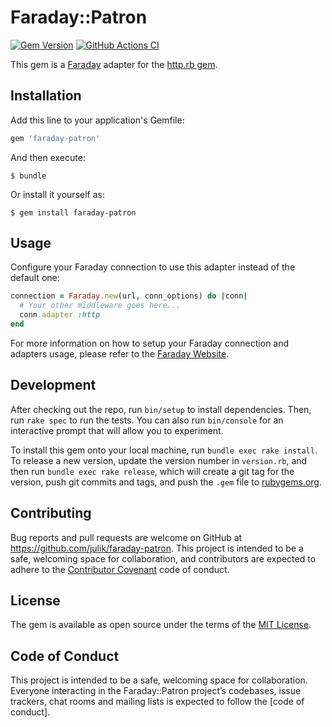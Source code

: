# Faraday::Patron

[![Gem Version](https://badge.fury.io/rb/faraday-http.svg)](https://rubygems.org/gems/faraday-http)
[![GitHub Actions CI](https://github.com/julik/faraday-patron/workflows/CI/badge.svg)](https://github.com/julik/faraday-patron/actions?query=workflow%3ACI)

This gem is a [Faraday][faraday] adapter for the [http.rb gem][http-gem].

## Installation

Add this line to your application's Gemfile:

```ruby
gem 'faraday-patron'
```

And then execute:

    $ bundle

Or install it yourself as:

    $ gem install faraday-patron

## Usage

Configure your Faraday connection to use this adapter instead of the default one:

```ruby
connection = Faraday.new(url, conn_options) do |conn|
  # Your other middleware goes here...
  conn.adapter :http
end
```

For more information on how to setup your Faraday connection and adapters usage,
please refer to the [Faraday Website][faraday-website].

## Development

After checking out the repo, run `bin/setup` to install dependencies.
Then, run `rake spec` to run the tests. You can also run `bin/console`
for an interactive prompt that will allow you to experiment.

To install this gem onto your local machine, run `bundle exec rake install`.
To release a new version, update the version number in `version.rb`,
and then run `bundle exec rake release`, which will create a git tag for the version,
push git commits and tags, and push the `.gem` file to [rubygems.org].

## Contributing

Bug reports and pull requests are welcome on GitHub at https://github.com/julik/faraday-patron.
This project is intended to be a safe, welcoming space for collaboration,
and contributors are expected to adhere to the [Contributor Covenant][covenant] code of conduct.

## License

The gem is available as open source under the terms of the [MIT License][mit-license].

## Code of Conduct

This project is intended to be a safe, welcoming space for collaboration.
Everyone interacting in the Faraday::Patron project’s codebases, issue trackers,
chat rooms and mailing lists is expected to follow the [code of conduct].

[code-of-conduct]:  https://github.com/julik/faraday-patron/blob/master/.github/CODE_OF_CONDUCT.md
[covenant]:         http://contributor-covenant.org
[faraday]:          https://github.com/lostisland/faraday
[faraday-website]:  https://lostisland.github.io/faraday
[http-gem]:         https://github.com/httprb/http
[mit-license]:      https://opensource.org/licenses/MIT
[rubygems.org]:     https://rubygems.org
